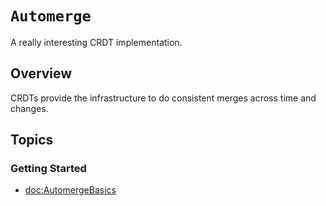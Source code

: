 # ``Automerge``

A really interesting CRDT implementation.

## Overview

CRDTs provide the infrastructure to do consistent merges across time and changes.

## Topics

### Getting Started

- <doc:AutomergeBasics>
